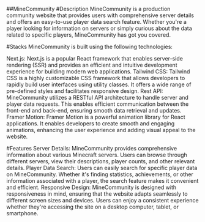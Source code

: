 ##MineCommunity
#Description
MineCommunity is a production community website that provides users with comprehensive server details and offers an easy-to-use player data search feature. Whether you're a player looking for information on servers or simply curious about the data related to specific players, MineCommunity has got you covered.

#Stacks
MineCommunity is built using the following technologies:

Next.js: Next.js is a popular React framework that enables server-side rendering (SSR) and provides an efficient and intuitive development experience for building modern web applications.
Tailwind CSS: Tailwind CSS is a highly customizable CSS framework that allows developers to rapidly build user interfaces using utility classes. It offers a wide range of pre-defined styles and facilitates responsive design.
Rest API: MineCommunity utilizes a RESTful API architecture to handle server and player data requests. This enables efficient communication between the front-end and back-end, ensuring smooth data retrieval and updates.
Framer Motion: Framer Motion is a powerful animation library for React applications. It enables developers to create smooth and engaging animations, enhancing the user experience and adding visual appeal to the website.

#Features
Server Details: MineCommunity provides comprehensive information about various Minecraft servers. Users can browse through different servers, view their descriptions, player counts, and other relevant details.
Player Data Search: Users can easily search for specific player data on MineCommunity. Whether it's finding statistics, achievements, or other information associated with a player, the search feature makes it convenient and efficient.
Responsive Design: MineCommunity is designed with responsiveness in mind, ensuring that the website adapts seamlessly to different screen sizes and devices. Users can enjoy a consistent experience whether they're accessing the site on a desktop computer, tablet, or smartphone.
